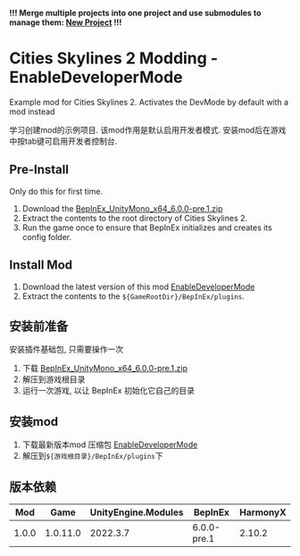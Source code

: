 **!!! Merge multiple projects into one project and use submodules to manage them: [New Project](https://github.com/pangliang/Cities-Skyline2-Mods) !!!**

# Cities Skylines 2 Modding - EnableDeveloperMode
Example mod for Cities Skylines 2. Activates the DevMode by default with a mod instead

学习创建mod的示例项目. 该mod作用是默认启用开发者模式. 安装mod后在游戏中按tab键可启用开发者控制台.

## Pre-Install
Only do this for first time.
1. Download the [BepInEx_UnityMono_x64_6.0.0-pre.1.zip
](https://github.com/BepInEx/BepInEx/releases/tag/v6.0.0-pre.1)
2. Extract the contents to the root directory of Cities Skylines 2.
3. Run the game once to ensure that BepInEx initializes and creates its config folder.

## Install Mod
1. Download the latest version of this mod [EnableDeveloperMode](https://github.com/pangliang/Cities2-Mod-EnableDeveloperMode/releases)
2. Extract the contents to the `${GameRootDir}/BepInEx/plugins`.

## 安装前准备
安装插件基础包, 只需要操作一次
1. 下载 [BepInEx_UnityMono_x64_6.0.0-pre.1.zip](https://github.com/BepInEx/BepInEx/releases/tag/v6.0.0-pre.1)
2. 解压到游戏根目录
3. 运行一次游戏, 以让 BepInEx 初始化它自己的目录

## 安装mod
1. 下载最新版本mod 压缩包 [EnableDeveloperMode](https://github.com/pangliang/Cities2-Mod-EnableDeveloperMode/releases)
2. 解压到`${游戏根目录}/BepInEx/plugins`下

## 版本依赖
| Mod      | Game       | UnityEngine.Modules   | BepInEx       | HarmonyX  |
| -------- | -------    | -------               | -------       | -------   |
| 1.0.0    | 1.0.11.0   | 2022.3.7              | 6.0.0-pre.1   | 2.10.2    |
